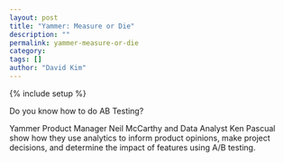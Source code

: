 ```yaml
---
layout: post
title: "Yammer: Measure or Die"
description: ""
permalink: yammer-measure-or-die
category:
tags: []
author: "David Kim"
---
```

{% include setup %}

Do you know how to do AB Testing?

Yammer Product Manager Neil McCarthy and Data Analyst Ken Pascual show how they use analytics to inform product opinions, make project decisions, and determine the impact of features using A/B testing.
